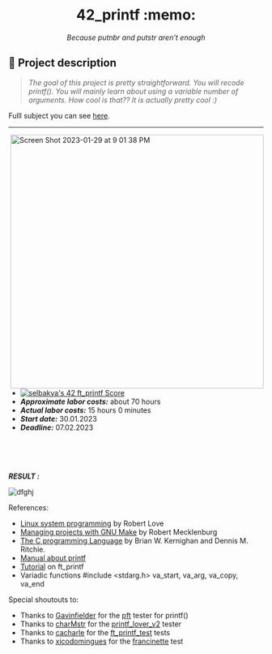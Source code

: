 <h1 align="center">	42_printf :memo: 				</h1>
<p align="center">	<i>Because putnbr and putstr aren’t enough</i>	</p>

## :bookmark_tabs: Project description

> _The goal of this project is pretty straightforward. You will recode printf().
You will mainly learn about using a variable number of arguments. How cool is that??
It is actually pretty cool :)_

Fulll subject you can see [here](https://github.com/Elshirak/42_printf/blob/main/Subject.pdf).
<hr><img width="500" alt="Screen Shot 2023-01-29 at 9 01 38 PM" src="https://user-images.githubusercontent.com/68464959/215343042-170e7169-184f-4dc3-b47f-afa518dc18bc.png" align="right">

* [![selbakya's 42 ft_printf Score](https://badge42.vercel.app/api/v2/cldj70azv00300fl3u17rbnil/project/2952785)](https://github.com/JaeSeoKim/badge42)  
* ***Approximate labor costs:***    about 70 hours
* ***Actual labor costs:***    15 hours 0 minutes
* ***Start date:***    30.01.2023 
* ***Deadline:***   07.02.2023
<br>
<br>
<br>

***RESULT :*** 




![dfghj](https://user-images.githubusercontent.com/68464959/221186222-3332cb9b-ea32-4380-9c64-d2493be5df8f.jpg)


References:
- [Linux system programming](https://doc.lagout.org/programmation/unix/Linux%20System%20Programming%20Talking%20Directly%20to%20the%20Kernel%20and%20C%20Library.pdf) by Robert Love
- [Managing projects with GNU Make](http://uploads.mitechie.com/books/Managing_Projects_with_GNU_Make_Third_Edition.pdf) by Robert Mecklenburg
- [The C programming Language](https://docs.google.com/viewer?a=v&pid=sites&srcid=ZGVmYXVsdGRvbWFpbnxnanVoYWN8Z3g6NTFiY2ExMDdkYTI5YmRmZA) by Brian W. Kernighan and Dennis M. Ritchie.
- [Manual about printf](https://wiki.bash-hackers.org/commands/builtin/printf) 
- [Tutorial](https://csnotes.medium.com/ft-printf-tutorial-42project-f09b6dc1cd0e) on ft_printf
- Variadic functions #include <stdarg.h> va_start, va_arg, va_copy, va_end

Special shoutouts to:
* Thanks to [Gavinfielder](https://github.com/gavinfielder) for the [pft](https://github.com/gavinfielder/pft) tester for printf()
* Thanks to [charMstr](https://github.com/charMstr) for the [printf_lover_v2](https://github.com/charMstr/printf_lover_v2) tester
* Thanks to [cacharle](https://github.com/cacharle) for the [ft_printf_test](https://github.com/cacharle/ft_printf_test) tests
* Thanks to [xicodomingues](https://github.com/xicodomingues) for the [francinette](https://github.com/xicodomingues/francinette) test
